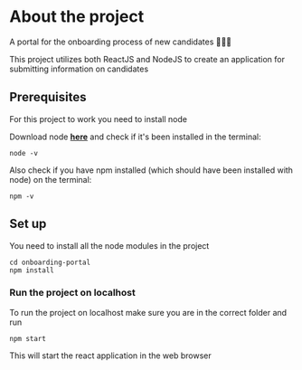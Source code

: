 # About the project
A portal for the onboarding process of new candidates 🧑‍🤝‍🧑

This project utilizes both ReactJS and NodeJS to create an application for submitting information on candidates 

## Prerequisites
For this project to work you need to install node

Download node **[here](https://nodejs.org/en/download/)** and check if it's been installed in the terminal:
```
node -v
```
Also check if you have npm installed (which should have been installed with node) on the terminal:
```
npm -v
```

## Set up 
You need to install all the node modules in the project 
```
cd onboarding-portal
npm install 
```

### Run the project on localhost
To run the project on localhost make sure you are in the correct folder and run
```
npm start
```
This will start the react application in the web browser